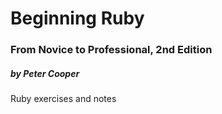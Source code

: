 # Beginning Ruby
### From Novice to Professional, 2nd Edition
##### by Peter Cooper

Ruby exercises and notes